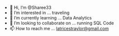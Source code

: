 - 👋 Hi, I’m @Sharee33
- 👀 I’m interested in ... traveling
- 🌱 I’m currently learning ... Data Analytics
- 💞️ I’m looking to collaborate on ... running SQL Code
- 📫 How to reach me ... latricestraylor@gmail.com

<!---
Sharee33/Sharee33 is a ✨ special ✨ repository because its `README.md` (this file) appears on your GitHub profile.
You can click the Preview link to take a look at your changes.
--->
